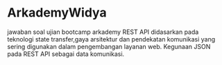 # ArkademyWidya
jawaban soal ujian bootcamp arkademy
REST API didasarkan pada teknologi state transfer,gaya arsitektur dan pendekatan komunikasi yang sering digunakan dalam pengembangan layanan web.
Kegunaan JSON pada REST API sebagai data komunikasi.
